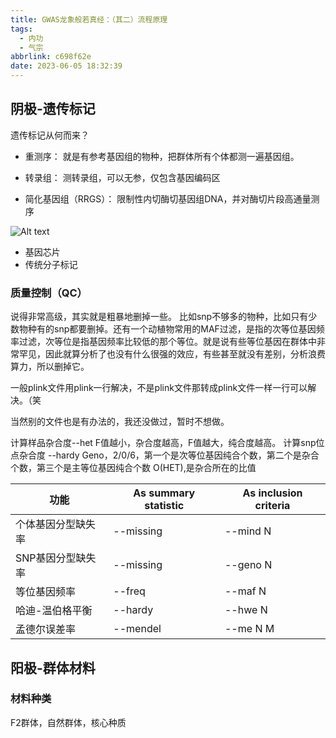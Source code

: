 ```yaml
---
title: GWAS龙象般若真经：（其二）流程原理
tags:
  - 内功
  - 气宗
abbrlink: c698f62e
date: 2023-06-05 18:32:39
---
```


## 阴极-遗传标记
遗传标记从何而来？
- 重测序：
就是有参考基因组的物种，把群体所有个体都测一遍基因组。

- 转录组：
测转录组，可以无参，仅包含基因编码区

- 简化基因组（RRGS）：
限制性内切酶切基因组DNA，并对酶切片段高通量测序

![Alt text](http://www.lc-bio.com/upload/201805/17/201805171448243883.jpg)

- 基因芯片
- 传统分子标记

### 质量控制（QC）

说得非常高级，其实就是粗暴地删掉一些。
比如snp不够多的物种，比如只有少数物种有的snp都要删掉。还有一个动植物常用的MAF过滤，是指的次等位基因频率过滤，次等位是指基因频率比较低的那个等位。就是说有些等位基因在群体中非常罕见，因此就算分析了也没有什么很强的效应，有些甚至就没有差别，分析浪费算力，所以删掉它。

一般plink文件用plink一行解决，不是plink文件那转成plink文件一样一行可以解决。（笑

当然别的文件也是有办法的，我还没做过，暂时不想做。

计算样品杂合度--het
F值越小，杂合度越高，F值越大，纯合度越高。
计算snp位点杂合度 --hardy
Geno，2/0/6，第一个是次等位基因纯合个数，第二个是杂合个数，第三个是主等位基因纯合个数
O(HET),是杂合所在的比值

|功能|As summary statistic|As inclusion criteria|
---|---|---|
|个体基因分型缺失率|--missing|--mind N|
SNP基因分型缺失率|--missing|--geno N|
等位基因频率|--freq|--maf N|
哈迪-温伯格平衡|--hardy|--hwe N
孟德尔误差率|--mendel|--me N M

## 阳极-群体材料

### 材料种类
F2群体，自然群体，核心种质



